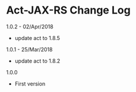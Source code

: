 # Act-JAX-RS Change Log

1.0.2 - 02/Apr/2018
* update act to 1.8.5

1.0.1 - 25/Mar/2018
* update act to 1.8.2


1.0.0

- First version
